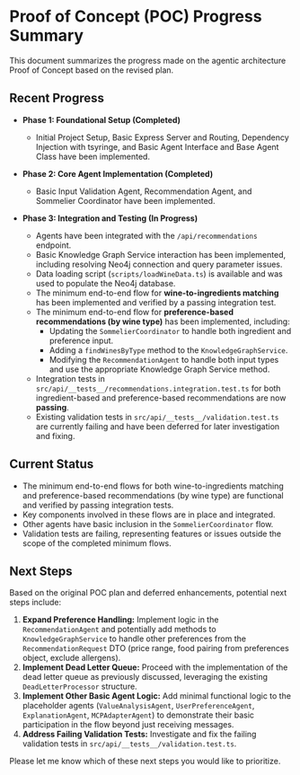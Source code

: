 # Proof of Concept (POC) Progress Summary

This document summarizes the progress made on the agentic architecture Proof of Concept based on the revised plan.

## Recent Progress

- **Phase 1: Foundational Setup (Completed)**
  - Initial Project Setup, Basic Express Server and Routing, Dependency Injection with tsyringe, and Basic Agent Interface and Base Agent Class have been implemented.

- **Phase 2: Core Agent Implementation (Completed)**
  - Basic Input Validation Agent, Recommendation Agent, and Sommelier Coordinator have been implemented.

- **Phase 3: Integration and Testing (In Progress)**
  - Agents have been integrated with the `/api/recommendations` endpoint.
  - Basic Knowledge Graph Service interaction has been implemented, including resolving Neo4j connection and query parameter issues.
  - Data loading script (`scripts/loadWineData.ts`) is available and was used to populate the Neo4j database.
  - The minimum end-to-end flow for **wine-to-ingredients matching** has been implemented and verified by a passing integration test.
  - The minimum end-to-end flow for **preference-based recommendations (by wine type)** has been implemented, including:
    - Updating the `SommelierCoordinator` to handle both ingredient and preference input.
    - Adding a `findWinesByType` method to the `KnowledgeGraphService`.
    - Modifying the `RecommendationAgent` to handle both input types and use the appropriate Knowledge Graph Service method.
  - Integration tests in `src/api/__tests__/recommendations.integration.test.ts` for both ingredient-based and preference-based recommendations are now **passing**.
  - Existing validation tests in `src/api/__tests__/validation.test.ts` are currently failing and have been deferred for later investigation and fixing.

## Current Status

- The minimum end-to-end flows for both wine-to-ingredients matching and preference-based recommendations (by wine type) are functional and verified by passing integration tests.
- Key components involved in these flows are in place and integrated.
- Other agents have basic inclusion in the `SommelierCoordinator` flow.
- Validation tests are failing, representing features or issues outside the scope of the completed minimum flows.

## Next Steps

Based on the original POC plan and deferred enhancements, potential next steps include:
1.  **Expand Preference Handling:** Implement logic in the `RecommendationAgent` and potentially add methods to `KnowledgeGraphService` to handle other preferences from the `RecommendationRequest` DTO (price range, food pairing from preferences object, exclude allergens).
2.  **Implement Dead Letter Queue:** Proceed with the implementation of the dead letter queue as previously discussed, leveraging the existing `DeadLetterProcessor` structure.
3.  **Implement Other Basic Agent Logic:** Add minimal functional logic to the placeholder agents (`ValueAnalysisAgent`, `UserPreferenceAgent`, `ExplanationAgent`, `MCPAdapterAgent`) to demonstrate their basic participation in the flow beyond just receiving messages.
4.  **Address Failing Validation Tests:** Investigate and fix the failing validation tests in `src/api/__tests__/validation.test.ts`.

Please let me know which of these next steps you would like to prioritize.
